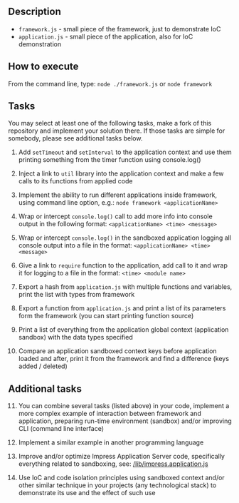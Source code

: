 ## Description

* `framework.js` - small piece of the framework, just to demonstrate IoC
* `application.js` - small piece of the application, also for IoC demonstration

## How to execute

From the command line, type: `node ./framework.js` or `node framework`

## Tasks

You may select at least one of the following tasks, make a fork of this
repository and implement your solution there. If those tasks are simple
for somebody, please see additional tasks below.

1. Add `setTimeout` and `setInterval` to the application context and use them
printing something from the timer function using console.log()

2. Inject a link to `util` library into the application context and make a few
calls to its functions from applied code

3. Implement the ability to run different applications inside framework, using
command line option, e.g.: `node framework <applicationName>`

4. Wrap or intercept `console.log()` call to add more info into console output
in the following format: `<applicationName> <time> <message>`

5. Wrap or intercept `console.log()` in the sandboxed application logging all
console output into a file in the format: `<applicationName> <time> <message>`

6. Give a link to `require` function to the application, add call to it and
wrap it for logging to a file in the format: `<time> <module name>` 

7. Export a hash from `application.js` with multiple functions and variables,
print the list with types from framework

8. Export a function from `application.js` and print a list of its parameters
form the framework (you can start printing function source)

9. Print a list of everything from the application global context (application
sandbox) with the data types specified

10. Compare an application sandboxed context keys before application loaded and
after, print it from the framework and find a difference (keys added / deleted)

## Additional tasks

11. You can combine several tasks (listed above) in your code, implement a more
complex example of interaction between framework and application, preparing
run-time environment (sandbox) and/or improving CLI (command line interface)

12. Implement a similar example in another programming language

13. Improve and/or optimize Impress Application Server code, specifically
everything related to sandboxing, see:
[/lib/impress.application.js](https://github.com/tshemsedinov/impress/blob/master/lib/impress.application.js)

14. Use IoC and code isolation principles using sandboxed context and/or other
similar technique in your projects (any technological stack) to demonstrate its
use and the effect of such use
